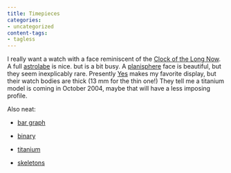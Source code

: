 ```yaml
---
title: Timepieces
categories:
- uncategorized
content-tags:
- tagless
---
```


I really want a watch with a face reminiscent of the [Clock of the Long Now][1].  A full [astrolabe][2] is nice. but is a bit busy.  A [planisphere][3] face is beautiful, but they seem inexplicably rare.  Presently [Yes][4] makes my favorite display, but their watch bodies are thick (13 mm for the thin one!)  They tell me a titanium model is coming in October 2004, maybe that will have a less imposing profile.

Also neat:


   [1]: http://www.longnow.org/10kclock/clkIdeas/dannyhillis/Rolfe1_00/LabeledFaceLo.jpg
   [2]: http://www.klaauwwatches.nl/OudeSite/astrolabium/description_UK.htm
   [3]: http://scientificsonline.com/product.asp_Q_pn_E_3123300
   [4]: http://www.yeswatch.com/



  * [bar graph][5]


  * [binary][6]


  * [titanium][7]


  * [skeletons][8]




   [5]: http://www.thinkgeek.com/gadgets/watches/6658/
   [6]: http://www.thinkgeek.com/gadgets/watches/6a17/
   [7]: https://commerce76.datapipe.com/skagen/store.asp?area=FullProduct&productID=34
   [8]: http://www.omega.ch/omega/mu_ltd_spe_3
